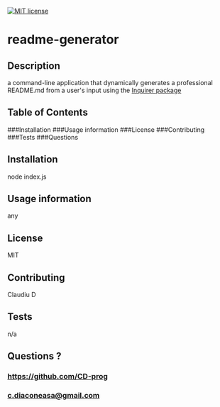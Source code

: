 
[![MIT license](https://img.shields.io/badge/License-MIT-blue.svg)](https://lbesson.mit-license.org/)

# readme-generator

## Description
a command-line application that dynamically generates a professional README.md from a user's input using the [Inquirer package](https://www.npmjs.com/package/inquirer)



## Table of Contents

###Installation
###Usage information
###License
###Contributing
###Tests
###Questions

## Installation
node index.js

## Usage information
any

## License
MIT

## Contributing
Claudiu D

## Tests
n/a

## Questions ?
### https://github.com/CD-prog
### c.diaconeasa@gmail.com
